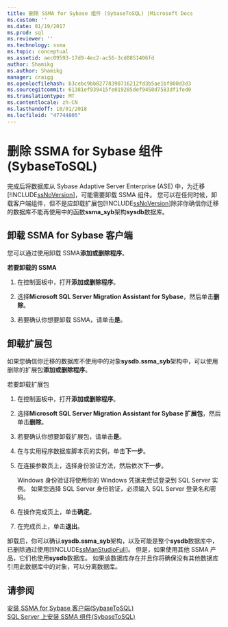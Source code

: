 ```yaml
---
title: 删除 SSMA for Sybase 组件 (SybaseToSQL) |Microsoft Docs
ms.custom: ''
ms.date: 01/19/2017
ms.prod: sql
ms.reviewer: ''
ms.technology: ssma
ms.topic: conceptual
ms.assetid: aec09593-17d9-4ec2-ac56-3cd8851406fd
author: Shamikg
ms.author: Shamikg
manager: craigg
ms.openlocfilehash: b3cebc9bb82778390716212fd3b5ae1bf800d3d3
ms.sourcegitcommit: 61381ef939415fe019285def9450d7583df1fed0
ms.translationtype: MT
ms.contentlocale: zh-CN
ms.lasthandoff: 10/01/2018
ms.locfileid: "47744805"
---
```

# <a name="removing-ssma-for-sybase-components-sybasetosql"></a>删除 SSMA for Sybase 组件 (SybaseToSQL)
完成后将数据库从 Sybase Adaptive Server Enterprise (ASE) 中，为迁移[!INCLUDE[ssNoVersion](../../includes/ssnoversion-md.md)]，可能需要卸载 SSMA 组件。 您可以在任何时候，卸载客户端组件，但不是应卸载扩展包[!INCLUDE[ssNoVersion](../../includes/ssnoversion-md.md)]除非你确信你迁移的数据库不能再使用中的函数**ssma_syb**架构**sysdb**数据库。  
  
## <a name="uninstalling-the-ssma-for-sybase-client"></a>卸载 SSMA for Sybase 客户端  
您可以通过使用卸载 SSMA**添加或删除程序**。  
  
**若要卸载的 SSMA**  
  
1.  在控制面板中，打开**添加或删除程序**。  
  
2.  选择**Microsoft SQL Server Migration Assistant for Sybase**，然后单击**删除**。  
  
3.  若要确认你想要卸载 SSMA，请单击**是**。  
  
## <a name="uninstalling-the-extension-pack"></a>卸载扩展包  
如果您确信你迁移的数据库不使用中的对象**sysdb.ssma_syb**架构中，可以使用删除的扩展包**添加或删除程序**。  
  
若要卸载扩展包  
  
1.  在控制面板中，打开**添加或删除程序**。  
  
2.  选择**Microsoft SQL Server Migration Assistant for Sybase 扩展包**，然后单击**删除**。  
  
3.  若要确认你想要卸载扩展包，请单击**是**。  
  
4.  在与实用程序数据库脚本页的实例，单击**下一步**。  
  
5.  在连接参数页上，选择身份验证方法，然后依次**下一步**。  
  
    Windows 身份验证将使用你的 Windows 凭据来尝试登录到 SQL Server 实例。 如果您选择 SQL Server 身份验证，必须输入 SQL Server 登录名和密码。  
  
6.  在操作完成页上，单击**确定**。  
  
7.  在完成页上，单击**退出**。  
  
卸载后，你可以确认**sysdb.ssma_syb**架构，以及可能是整个**sysdb**数据库中，已删除通过使用[!INCLUDE[ssManStudioFull](../../includes/ssmanstudiofull-md.md)]。 但是，如果使用其他 SSMA 产品，它们也使用**sysdb**数据库。 如果该数据库存在并且你将确保没有其他数据库引用此数据库中的对象，可以分离数据库。  
  
## <a name="see-also"></a>请参阅  
[安装 SSMA for Sybase 客户端&#40;SybaseToSQL&#41;](../../ssma/sybase/installing-ssma-for-sybase-client-sybasetosql.md)  
[SQL Server 上安装 SSMA 组件&#40;SybaseToSQL&#41;](../../ssma/sybase/installing-ssma-components-on-sql-server-sybasetosql.md)  
  
